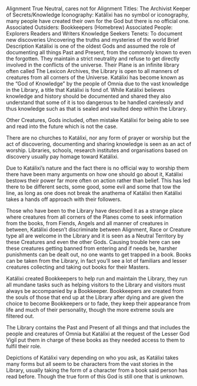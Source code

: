Alignment
True Neutral, cares not for Alignment
Titles:
The Archivist
Keeper of Secrets/Knowledge
Iconography:
 Katálixi has no symbol or iconography, many people have created their own for the God but there is no official one.
Associated Outsiders:
Bookkeepers (Homebrew)
Associated People:
Explorers
Readers and Writers
Knowledge Seekers
Tenets:
To document new discoveries
Uncovering the truths and mysteries of the world
Brief Description
Katálixi is one of the oldest Gods and assumed the role of documenting all things Past and Present, from the commonly known to even the forgotten. They maintain a strict neutrality and refuse to get directly involved in the conflicts of the universe. Their Plane is an infinite library often called The Lexicon Archives, the Library is open to all manners of creatures from all corners of the Universe. Katálixi has become known as the “God of Knowledge” by the people of Omnia due to the vast knowledge in the Library, a title that Katálixi is fond of. While Katálixi believes knowledge and history should be documented and shared they also understand that some of it is too dangerous to be handled carelessly and thus knowledge such as that is sealed and vaulted deep within the Library.

Other Creatures, Gods included, often mistake Katálixi for being able to see and read into the future which is not the case.

There are no churches to Katálixi, nor any form of prayer or worship but the act of discovering, documenting and sharing knowledge is seen as an act of worship. Libraries, schools, research institutes and organisations based on discovery usually pay homage toward Katálixi.

Due to Katálixi’s nature and the fact there is no official way to worship them there have been many arguments on how one should go about it, Katálixi bestows their power far more often on action rather than belief. This has led there to be different sects, some good, some evil and some that tow the line, as long as one does not break the anathema of Katálixi then Katálixi takes a hands off approach with their followers.

Those who have been to the Library have described it as a strange place where creatures from all corners of the Planes come to seek information from the books, from Fiends, Angels and all manner of creatures in between, Katálixi doesn’t discriminate between Alignment, Race or Creature type all are welcome in the Library and it is seen as a Neutral Territory by these Creatures and even the other Gods. Causing trouble here can see these creatures getting banned from entering and if needs be, harsher punishments can be dealt out, no one wants to get trapped in a book. Books can be taken from the Library, in fact you’ll see a lot of familiars and lesser creatures collecting and taking out books for their Masters.

Katálixi created Bookkeepers to help run and maintain the Library, they run all mundane tasks such as helping visitors to the Library and visitors must always be accompanied by a Bookkeeper. Bookkeepers are created from the souls of those that end up at the Library after dying and are given the choice to become Bookkeepers or to fade, they keep their appearance from life and much of their personality, though the more extreme souls are filtered out.

The Library contains the Past and Present of all things and that includes the people and creatures of Omnia but Katálixi at the request of the Lesser God Vigil put them in charge of these books as they needed access to them to fulfil their role.

Depictions of Katálixi vary depending on who you ask, as Katálixi takes many forms but all seem to be characters from the vast stories in the Library, usually taking the form of a character from a book said person has read before. Though the true form of this God is still one that is unknown.

